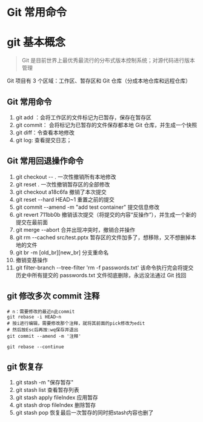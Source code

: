 # Git 常用命令

# git 基本概念

> Git 是目前世界上最优秀最流行的分布式版本控制系统；对源代码进行版本管理

Git 项目有 3 个区域：工作区、暂存区和 Git 仓库（分成本地仓库和远程仓库）

## Git 常用命令

1. git add ：会将工作区的文件标记为已暂存，保存在暂存区
2. git commit： 会将标记为已暂存的文件保存都本地 Git 仓库，并生成一个快照
3. git diff：令查看本地修改
4. git log: 查看提交日志；

## Git 常用回退操作命令

1. git checkout -- . 一次性撤销所有本地修改
2. git reset . 一次性撤销暂存区的全部修改
3. git checkout a18c6fa 撤销了本次提交
4. git reset --hard HEAD~1 重置之前的提交
5. git commit --amend -m "add test container" 提交信息修改
6. git revert 711bb0b 撤销该次提交（将提交的内容“反操作”），并生成一个新的提交在最前面
7. git merge --abort 合并出现冲突时，撤销合并操作
8. git rm --cached src/test.pptx 暂存区的文件加多了，想移除，又不想删掉本地的文件
9. git br -m [old_br][new_br] 分支重命名
10. 撤销变基操作
11. git filter-branch --tree-filter 'rm -f passwords.txt' 该命令执行完会将提交历史中所有提交的 passwords.txt 文件彻底删除，永远没法通过 Git 找回

## git 修改多次 commit 注释

```
# n：需要修改的最近n此commit
git rebase -i HEAD~n
# 按i进行编辑，需要修改那个注释，就将其前面的pick修改为edit
# 然后按Esc后再按:wq保存并退出
git commit --amend -m '注释'

git rebase --continue
```
## git 恢复存
1. git stash -m "保存暂存"
2. git stash list 查看暂存列表
3. git stash apply fileIndex 应用暂存
3. git stash drop fileIndex 删除暂存
4. git stash pop  恢复最后一次暂存的同时把stash内容也删了